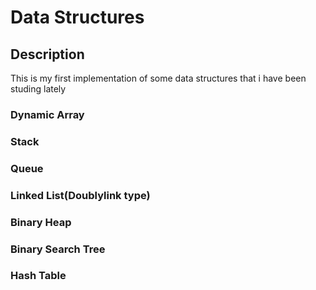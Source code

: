 # Data Structures
## Description
This is my first implementation of some data structures that i have been studing lately
### Dynamic Array
### Stack
### Queue
### Linked List(Doublylink type)
### Binary Heap
### Binary Search Tree
### Hash Table
